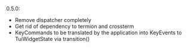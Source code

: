 0.5.0:
- Remove dispatcher completely
- Get rid of dependency to termion and crossterm
- KeyCommands to be translated by the application into KeyEvents to TuiWidgetState via transition()
